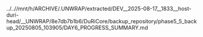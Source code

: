 ../..//mnt/h/ARCHIVE/.UNWRAP/extracted/DEV__2025-08-17__1833__host-duri-head/__UNWRAP/8e7db7b1b6/DuRiCore/backup_repository/phase5_5_backup_20250805_103905/DAY6_PROGRESS_SUMMARY.md